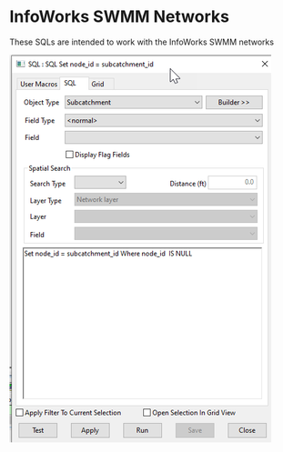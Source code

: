 # InfoWorks SWMM Networks
These SQLs are intended to work with the InfoWorks SWMM networks

![Alt text](image.png)
